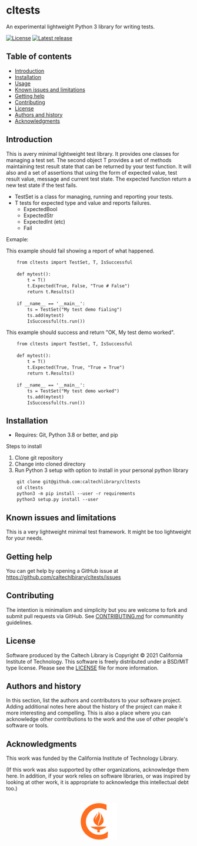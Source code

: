 cltests
=======

An experimental lightweight Python 3 library for writing tests.

[![License](https://img.shields.io/badge/License-BSD%203--Clause-blue.svg?style=flat-square)](https://choosealicense.com/licenses/bsd-3-clause)
[![Latest release](https://img.shields.io/github/v/release/caltechlibrary/template.svg?style=flat-square&color=b44e88)](https://github.com/caltechlibrary/template/releases)


Table of contents
-----------------

* [Introduction](#introduction)
* [Installation](#installation)
* [Usage](#usage)
* [Known issues and limitations](#known-issues-and-limitations)
* [Getting help](#getting-help)
* [Contributing](#contributing)
* [License](#license)
* [Authors and history](#authors-and-history)
* [Acknowledgments](#authors-and-acknowledgments)


Introduction
------------

This is avery minimal lightweight test library. It provides one classes
for managing a test set. The second object T provides a set of methods
maintaining test result state that can be returned by your test function.
It will also and a set of assertions that using the form
of expected value, test result value,  message and current test state.
The expected function return a new test state if the test fails.

- TestSet is a class for managing, running and reporting your tests.
- T tests for expected type and value and reports failures.
    - ExpectedBool
    - ExpectedStr
    - ExpectedInt (etc)
    - Fail


Exmaple:

This example should fail showing a report of what happened.

~~~
    from cltests import TestSet, T, IsSuccessful

    def mytest():
        t = T()
        t.Expected(True, False, "True # False")       
        return t.Results()

    if __name__ == '__main__':
        ts = TestSet("My test demo fialing")
        ts.add(mytest)
        IsSuccessful(ts.run())
~~~

This example should success and return "OK, My test demo worked".

~~~
    from cltests import TestSet, T, IsSuccessful

    def mytest():
        t = T()
        t.Expected(True, True, "True = True")       
        return t.Results()

    if __name__ == '__main__':
        ts = TestSet("My test demo worked")
        ts.add(mytest)
        IsSuccessful(ts.run())
~~~


Installation
------------

- Requires: Git, Python 3.8 or better, and pip

Steps to install

1. Clone git repository
2. Change into cloned directory
3. Run Python 3 setup with option to install in your personal python library

~~~
    git clone git@github.com:caltechlibrary/cltests
    cd cltests
    python3 -m pip install --user -r requirements
    python3 setup.py install --user
~~~


Known issues and limitations
----------------------------

This is a very lightweight minimal test framework.  It might be too
lightweight for your needs.

Getting help
------------

You can get help by opening a GitHub issue at https://github.com/caltechlbirary/cltests/issues

Contributing
------------

The intention is minimalism and simplicity but you are welcome to fork
and submit pull requests via GitHub. See [CONTRIBUTING.md](CONTRIBUTING.md)
for communitity guidelines.


License
-------

Software produced by the Caltech Library is Copyright © 2021 California Institute of Technology.  This software is freely distributed under a BSD/MIT type license.  Please see the [LICENSE](LICENSE) file for more information.


Authors and history
---------------------------

In this section, list the authors and contributors to your software project.  Adding additional notes here about the history of the project can make it more interesting and compelling.  This is also a place where you can acknowledge other contributions to the work and the use of other people's software or tools.


Acknowledgments
---------------

This work was funded by the California Institute of Technology Library.

(If this work was also supported by other organizations, acknowledge them here.  In addition, if your work relies on software libraries, or was inspired by looking at other work, it is appropriate to acknowledge this intellectual debt too.)

<div align="center">
  <br>
  <a href="https://www.caltech.edu">
    <img width="100" height="100" src="https://raw.githubusercontent.com/caltechlibrary/template/main/.graphics/caltech-round.png">
  </a>
</div>
